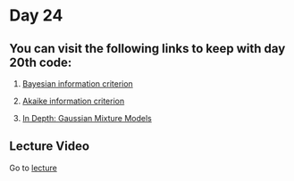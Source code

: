 # Day 24

## You can visit the following links to keep with day 20th code:

1. [Bayesian information criterion](https://en.wikipedia.org/wiki/Bayesian_information_criterion)

2. [Akaike information criterion](https://en.wikipedia.org/wiki/Akaike_information_criterion)

3. [In Depth: Gaussian Mixture Models](https://colab.research.google.com/github/jakevdp/PythonDataScienceHandbook/blob/master/notebooks/05.12-Gaussian-Mixtures.ipynb)

## Lecture Video

Go to [lecture](https://www.youtube.com/watch?v=4LA4T0xZOfg&ab_channel=DSCNEDxDSCUIT-poweredbyGoogleDevelopers)
